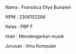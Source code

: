 Nama : Fransisca Ellya Bunaren

NPM : 2306152286

Kelas : PBP F

Hobi : Mendengarkan musik

Jurusan : Ilmu Komputer